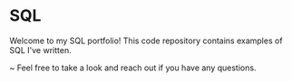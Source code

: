 # SQL
Welcome to my SQL portfolio! This code repository contains examples of SQL I've written.

~ Feel free to take a look and reach out if you have any questions.
